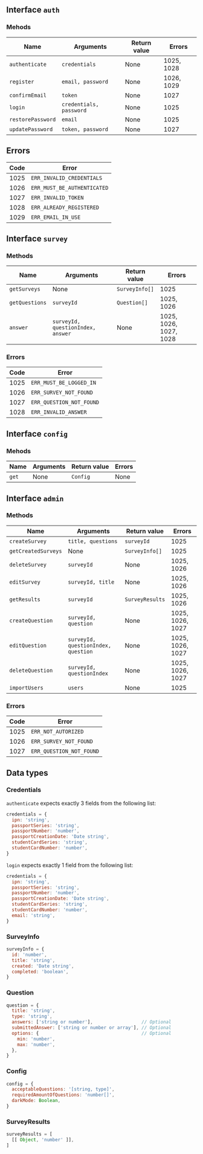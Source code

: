 ## Interface `auth`

### Mehods

| Name | Arguments | Return value | Errors |
|------|-----------|--------------|--------|
| `authenticate` | `credentials` | None | 1025, 1028 |
| `register` | `email, password` | None | 1026, 1029 |
| `confirmEmail` | `token` | None | 1027 |
| `login` | `credentials, password` | None | 1025 |
| `restorePassword` | `email` | None | 1025 |
| `updatePassword` | `token, password` | None | 1027 |

## Errors

| Code | Error |
|------|-------|
| 1025 | `ERR_INVALID_CREDENTIALS` |
| 1026 | `ERR_MUST_BE_AUTHENTICATED` |
| 1027 | `ERR_INVALID_TOKEN` |
| 1028 | `ERR_ALREADY_REGISTERED` |
| 1029 | `ERR_EMAIL_IN_USE` |

## Interface `survey`

### Methods

| Name | Arguments | Return value | Errors |
|------|-----------|--------------|--------|
| `getSurveys` | None | `SurveyInfo[]` | 1025 |
| `getQuestions` | `surveyId` | `Question[]` | 1025, 1026 |
| `answer` | `surveyId, questionIndex, answer` | None | 1025, 1026, 1027, 1028 |

### Errors

| Code | Error |
|------|-------|
| 1025 | `ERR_MUST_BE_LOGGED_IN` |
| 1026 | `ERR_SURVEY_NOT_FOUND` |
| 1027 | `ERR_QUESTION_NOT_FOUND` |
| 1028 | `ERR_INVALID_ANSWER` |

## Interface `config`

### Mehods

| Name | Arguments | Return value | Errors |
|------|-----------|--------------|--------|
| `get` | None | `Config` | None |

## Interface `admin`

### Methods

| Name | Arguments | Return value | Errors |
|------|-----------|--------------|--------|
| `createSurvey` | `title, questions` | `surveyId` | 1025 |
| `getCreatedSurveys` | None | `SurveyInfo[]` | 1025 |
| `deleteSurvey` | `surveyId` | None | 1025, 1026 |
| `editSurvey` | `surveyId, title` | None | 1025, 1026 |
| `getResults` | `surveyId` | `SurveyResults` | 1025, 1026 |
| `createQuestion` | `surveyId, question` | None | 1025, 1026, 1027 |
| `editQuestion` | `surveyId, questionIndex, question` | None | 1025, 1026, 1027 |
| `deleteQuestion` | `surveyId, questionIndex` | None | 1025, 1026, 1027 |
| `importUsers` | `users` | None | 1025 |

### Errors

| Code | Error |
|------|-------|
| 1025 | `ERR_NOT_AUTORIZED` |
| 1026 | `ERR_SURVEY_NOT_FOUND` |
| 1027 | `ERR_QUESTION_NOT_FOUND` |

## Data types

### Credentials

`authenticate` expects exactly 3 fields from the following list:

```js
credentials = {
  ipn: 'string',
  passportSeries: 'string',
  passportNumber: 'number',
  passportCreationDate: 'Date string',
  studentCardSeries: 'string',
  studentCardNumber: 'number',
}
```

`login` expects exactly 1 field from the following list:

```js
credentials = {
  ipn: 'string',
  passportSeries: 'string',
  passportNumber: 'number',
  passportCreationDate: 'Date string',
  studentCardSeries: 'string',
  studentCardNumber: 'number',
  email: 'string',
}
```

### SurveyInfo

```js
surveyInfo = {
  id: 'number',
  title: 'string',
  created: 'Date string',
  completed: 'boolean',
}
```

### Question

```js
question = {
  title: 'string',
  type: 'string',
  answers: ['string or number'],                  // Optional
  submittedAnswer: ['string or number or array'], // Optional
  options: {                                      // Optional
    min: 'number',
    max: 'number',
  },
}
```

### Config

```js
config = {
  acceptableQuestions: '[string, type]',
  requiredAmountOfQuestions: 'number[]',
  darkMode: Boolean,
}
```

### SurveyResults

```js
surveyResults = [
  [[ Object, 'number' ]],
]
```
